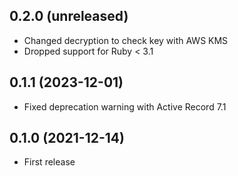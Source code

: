 ## 0.2.0 (unreleased)

- Changed decryption to check key with AWS KMS
- Dropped support for Ruby < 3.1

## 0.1.1 (2023-12-01)

- Fixed deprecation warning with Active Record 7.1

## 0.1.0 (2021-12-14)

- First release
